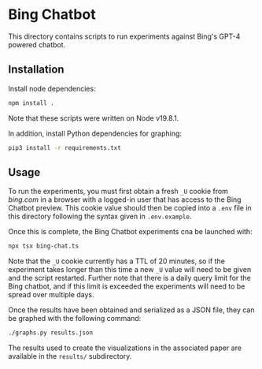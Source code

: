 # Bing Chatbot

This directory contains scripts to run experiments against Bing's GPT-4 powered chatbot.

## Installation

Install node dependencies:
```sh
npm install .
```

Note that these scripts were written on Node v19.8.1.

In addition, install Python dependencies for graphing:
```sh
pip3 install -r requirements.txt
```

## Usage

To run the experiments, you must first obtain a fresh `_U` cookie from *bing.com* in a browser with a logged-in user that has access to the Bing Chatbot preview. This cookie value should then be copied into a `.env` file in this directory following the syntax given in `.env.example`.

Once this is complete, the Bing Chatbot experiments cna be launched with:
```sh
npx tsx bing-chat.ts
```

Note that the `_U` cookie currently has a TTL of 20 minutes, so if the experiment takes longer than this time a new `_U` value will need to be given and the script restarted. Further note that there is a daily query limit for the Bing chatbot, and if this limit is exceeded the experiments will need to be spread over multiple days.

Once the results have been obtained and serialized as a JSON file, they can be graphed with the following command:
```sh
./graphs.py results.json
```

The results used to create the visualizations in the associated paper are available in the `results/` subdirectory.
